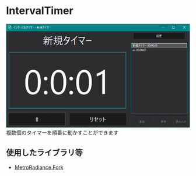 # IntervalTimer  
![IntervalTimerApp](https://github.com/Lausiv1024/IntervalTimer/blob/master/doc/img/app.png)
複数個のタイマーを順番に動かすことができます<br>


## 使用したライブラリ等  
* [MetroRadiance.Fork](https://github.com/nishy2000/MetroRadiance.Fork)
